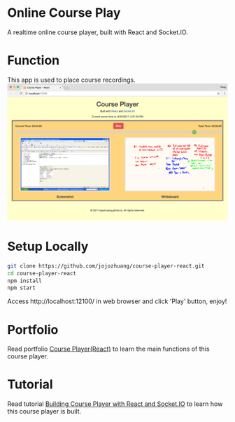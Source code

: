 # Online Course Play
A realtime online course player, built with React and Socket.IO.

# Function
This app is used to place course recordings.
![image](/public/drag.png)

# Setup Locally
```bash
git clone https://github.com/jojozhuang/course-player-react.git
cd course-player-react
npm install
npm start
```
Access http://localhost:12100/ in web browser and click 'Play' button, enjoy!

# Portfolio 
Read portfolio [Course Player(React)](http://jojozhuang.github.io/portfolio/course-player-react/) to learn the main functions of this course player.

# Tutorial
Read tutorial [Building Course Player with React and Socket.IO](http://jojozhuang.github.io/tutorial/react/building-course-player-with-react-and-socketio/) to learn how this course player is built.